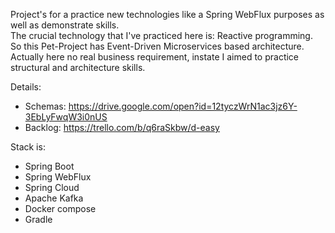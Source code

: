 Project's for a practice new technologies like a Spring WebFlux purposes as well as demonstrate skills.<br />
The crucial technology that I've practiced here is: Reactive programming.<br />
So this Pet-Project has Event-Driven Microservices based architecture.<br />
Actually here no real business requirement, instate I aimed to practice structural and architecture skills.<br />

Details:
- Schemas: https://drive.google.com/open?id=12tyczWrN1ac3jz6Y-3EbLyFwqW3i0nUS
- Backlog: https://trello.com/b/q6raSkbw/d-easy

Stack is:
  - Spring Boot
  - Spring WebFlux
  - Spring Cloud
  - Apache Kafka
  - Docker compose
  - Gradle
